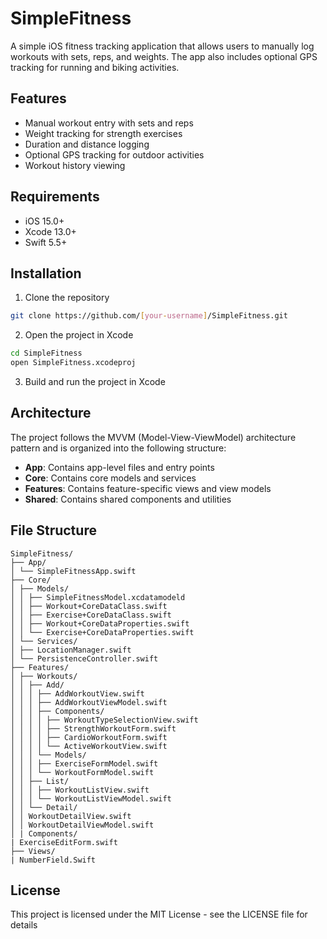 # SimpleFitness

A simple iOS fitness tracking application that allows users to manually log workouts with sets, reps, and weights. The app also includes optional GPS tracking for running and biking activities.

## Features

- Manual workout entry with sets and reps
- Weight tracking for strength exercises
- Duration and distance logging
- Optional GPS tracking for outdoor activities
- Workout history viewing

## Requirements

- iOS 15.0+
- Xcode 13.0+
- Swift 5.5+

## Installation

1. Clone the repository
```bash
git clone https://github.com/[your-username]/SimpleFitness.git
```

2. Open the project in Xcode
```bash
cd SimpleFitness
open SimpleFitness.xcodeproj
```

3. Build and run the project in Xcode

## Architecture

The project follows the MVVM (Model-View-ViewModel) architecture pattern and is organized into the following structure:

- **App**: Contains app-level files and entry points
- **Core**: Contains core models and services
- **Features**: Contains feature-specific views and view models
- **Shared**: Contains shared components and utilities

## File Structure

```
SimpleFitness/
├── App/
│ └── SimpleFitnessApp.swift
├── Core/
│ ├── Models/
│ │ ├── SimpleFitnessModel.xcdatamodeld
│ │ ├── Workout+CoreDataClass.swift
│ │ ├── Exercise+CoreDataClass.swift
│ │ ├── Workout+CoreDataProperties.swift
│ │ └── Exercise+CoreDataProperties.swift
│ └── Services/
│ ├── LocationManager.swift
│ └── PersistenceController.swift
├── Features/
│ ├── Workouts/
│ │ ├── Add/
│ │ │ ├── AddWorkoutView.swift
│ │ │ ├── AddWorkoutViewModel.swift
│ │ │ ├── Components/
│ │ │ │ ├── WorkoutTypeSelectionView.swift
│ │ │ │ ├── StrengthWorkoutForm.swift
│ │ │ │ ├── CardioWorkoutForm.swift
│ │ │ │ └── ActiveWorkoutView.swift
│ │ │ └── Models/
│ │ │ ├── ExerciseFormModel.swift
│ │ │ └── WorkoutFormModel.swift
│ │ ├── List/
│ │ │ ├── WorkoutListView.swift
│ │ │ └── WorkoutListViewModel.swift
│ │ └── Detail/
│ │ WorkoutDetailView.swift
│ │ WorkoutDetailViewModel.swift
│ | Components/
| ExerciseEditForm.swift
├── Views/
| NumberField.Swift
```

## License

This project is licensed under the MIT License - see the LICENSE file for details 
